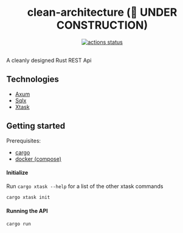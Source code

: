 <h1 align="center">clean-architecture (🔨 UNDER CONSTRUCTION)</h1>

<div align="center">
  <!-- Github Actions -->
  <a href="https://github.com/TristanJSchoenmakers/clean-architecture/actions/workflows/build-validation.yml">
    <img src="https://img.shields.io/github/actions/workflow/status/TristanJSchoenmakers/clean-architecture/build-validation.yml?branch=main&style=flat-square"
      alt="actions status" />
  </a>
</div>

<br />

A cleanly designed Rust REST Api


## Technologies

- [Axum](https://github.com/tokio-rs/axum)
- [Sqlx](https://github.com/launchbadge/sqlx)
- [Xtask](https://github.com/matklad/cargo-xtask)


## Getting started

Prerequisites:

- [cargo](https://www.rust-lang.org/tools/install)
- [docker (compose)](https://docs.docker.com/engine/install/)


#### Initialize

Run `cargo xtask --help` for a list of the other xtask commands

```bash
cargo xtask init
```


#### Running the API

```bash
cargo run
```
